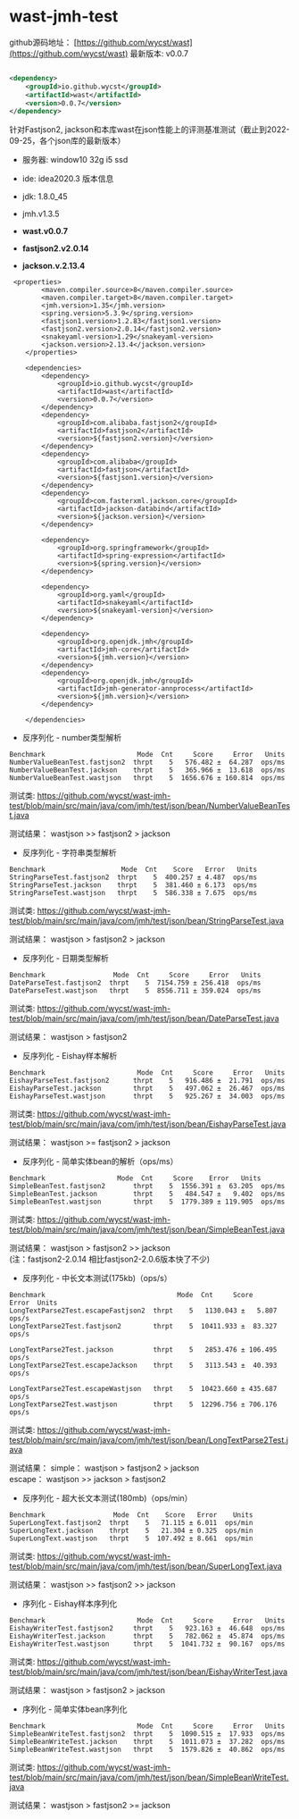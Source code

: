 # wast-jmh-test

github源码地址：
[https://github.com/wycst/wast](https://github.com/wycst/wast) 
最新版本: v0.0.7

```xml

<dependency>
    <groupId>io.github.wycst</groupId>
    <artifactId>wast</artifactId>
    <version>0.0.7</version>
</dependency>
```

针对Fastjson2, jackson和本库wast在json性能上的评测基准测试（截止到2022-09-25，各个json库的最新版本）

- 服务器: window10 32g i5 ssd
- ide: idea2020.3
版本信息

- jdk: 1.8.0_45
- jmh.v1.3.5
- **wast.v0.0.7**
- **fastjson2.v2.0.14**
- **jackson.v.2.13.4**

~~~
 <properties>
        <maven.compiler.source>8</maven.compiler.source>
        <maven.compiler.target>8</maven.compiler.target>
        <jmh.version>1.35</jmh.version>
        <spring.version>5.3.9</spring.version>
        <fastjson1.version>1.2.83</fastjson1.version>
        <fastjson2.version>2.0.14</fastjson2.version>
        <snakeyaml-version>1.29</snakeyaml-version>
        <jackson.version>2.13.4</jackson.version>
    </properties>

    <dependencies>
        <dependency>
            <groupId>io.github.wycst</groupId>
            <artifactId>wast</artifactId>
            <version>0.0.7</version>
        </dependency>
        <dependency>
            <groupId>com.alibaba.fastjson2</groupId>
            <artifactId>fastjson2</artifactId>
            <version>${fastjson2.version}</version>
        </dependency>
        <dependency>
            <groupId>com.alibaba</groupId>
            <artifactId>fastjson</artifactId>
            <version>${fastjson1.version}</version>
        </dependency>
        <dependency>
            <groupId>com.fasterxml.jackson.core</groupId>
            <artifactId>jackson-databind</artifactId>
            <version>${jackson.version}</version>
        </dependency>

        <dependency>
            <groupId>org.springframework</groupId>
            <artifactId>spring-expression</artifactId>
            <version>${spring.version}</version>
        </dependency>

        <dependency>
            <groupId>org.yaml</groupId>
            <artifactId>snakeyaml</artifactId>
            <version>${snakeyaml-version}</version>
        </dependency>

        <dependency>
            <groupId>org.openjdk.jmh</groupId>
            <artifactId>jmh-core</artifactId>
            <version>${jmh.version}</version>
        </dependency>
        <dependency>
            <groupId>org.openjdk.jmh</groupId>
            <artifactId>jmh-generator-annprocess</artifactId>
            <version>${jmh.version}</version>
        </dependency>

    </dependencies>
~~~

- 反序列化 - number类型解析
~~~
Benchmark                       Mode  Cnt     Score     Error   Units
NumberValueBeanTest.fastjson2  thrpt    5   576.482 ±  64.287  ops/ms
NumberValueBeanTest.jackson    thrpt    5   365.966 ±  13.618  ops/ms
NumberValueBeanTest.wastjson   thrpt    5  1656.676 ± 160.814  ops/ms
~~~
测试类: https://github.com/wycst/wast-jmh-test/blob/main/src/main/java/com/jmh/test/json/bean/NumberValueBeanTest.java

测试结果： wastjson >> fastjson2 > jackson <br>

- 反序列化 - 字符串类型解析
~~~
Benchmark                   Mode  Cnt    Score   Error   Units
StringParseTest.fastjson2  thrpt    5  400.257 ± 4.487  ops/ms
StringParseTest.jackson    thrpt    5  381.460 ± 6.173  ops/ms
StringParseTest.wastjson   thrpt    5  586.338 ± 7.675  ops/ms

~~~
测试类: https://github.com/wycst/wast-jmh-test/blob/main/src/main/java/com/jmh/test/json/bean/StringParseTest.java

测试结果： wastjson > fastjson2 > jackson <br>

- 反序列化 - 日期类型解析
~~~
Benchmark                 Mode  Cnt     Score     Error   Units
DateParseTest.fastjson2  thrpt    5  7154.759 ± 256.418  ops/ms
DateParseTest.wastjson   thrpt    5  8556.711 ± 359.024  ops/ms

~~~
测试类: https://github.com/wycst/wast-jmh-test/blob/main/src/main/java/com/jmh/test/json/bean/DateParseTest.java

测试结果： wastjson > fastjson2 <br>

- 反序列化 - Eishay样本解析
~~~
Benchmark                       Mode  Cnt     Score     Error   Units
EishayParseTest.fastjson2      thrpt    5   916.486 ±  21.791  ops/ms
EishayParseTest.jackson        thrpt    5   497.062 ±  26.467  ops/ms
EishayParseTest.wastjson       thrpt    5   925.267 ±  34.003  ops/ms
~~~
测试类: https://github.com/wycst/wast-jmh-test/blob/main/src/main/java/com/jmh/test/json/bean/EishayParseTest.java

测试结果： wastjson >= fastjson2 > jackson <br>

- 反序列化 - 简单实体bean的解析（ops/ms）

~~~
Benchmark                  Mode  Cnt     Score    Error   Units
SimpleBeanTest.fastjson2       thrpt    5  1556.391 ±  63.205  ops/ms
SimpleBeanTest.jackson         thrpt    5   484.547 ±   9.402  ops/ms
SimpleBeanTest.wastjson        thrpt    5  1779.389 ± 119.905  ops/ms
~~~

测试类: https://github.com/wycst/wast-jmh-test/blob/main/src/main/java/com/jmh/test/json/bean/SimpleBeanTest.java

测试结果： wastjson > fastjson2 >> jackson <br>
(注：fastjson2-2.0.14 相比fastjson2-2.0.6版本快了不少)

- 反序列化 - 中长文本测试(175kb)（ops/s）

~~~
Benchmark                                 Mode  Cnt     Score     Error  Units
LongTextParse2Test.escapeFastjson2  thrpt    5   1130.043 ±   5.807  ops/s
LongTextParse2Test.fastjson2        thrpt    5  10411.933 ±  83.327  ops/s

LongTextParse2Test.jackson          thrpt    5   2853.476 ± 106.495  ops/s
LongTextParse2Test.escapeJackson    thrpt    5   3113.543 ±  40.393  ops/s

LongTextParse2Test.escapeWastjson   thrpt    5  10423.660 ± 435.687  ops/s
LongTextParse2Test.wastjson         thrpt    5  12296.756 ± 706.176  ops/s
~~~

测试类: https://github.com/wycst/wast-jmh-test/blob/main/src/main/java/com/jmh/test/json/bean/LongTextParse2Test.java

测试结果： 
  simple： wastjson > fastjson2 > jackson  <br>
  escape： wastjson >> jackson > fastjson2  <br>


- 反序列化 - 超大长文本测试(180mb)（ops/min）

~~~
Benchmark                 Mode  Cnt    Score   Error    Units
SuperLongText.fastjson2  thrpt    5   71.115 ± 6.011  ops/min
SuperLongText.jackson    thrpt    5   21.304 ± 0.325  ops/min
SuperLongText.wastjson   thrpt    5  107.492 ± 8.661  ops/min
~~~

测试类: https://github.com/wycst/wast-jmh-test/blob/main/src/main/java/com/jmh/test/json/bean/SuperLongText.java

测试结果： wastjson >> fastjson2 >> jackson

- 序列化 - Eishay样本序列化

~~~
Benchmark                       Mode  Cnt     Score     Error   Units
EishayWriterTest.fastjson2     thrpt    5   923.163 ±  46.648  ops/ms
EishayWriterTest.jackson       thrpt    5   782.062 ±  45.874  ops/ms
EishayWriterTest.wastjson      thrpt    5  1041.732 ±  90.167  ops/ms
~~~

测试类: https://github.com/wycst/wast-jmh-test/blob/main/src/main/java/com/jmh/test/json/bean/EishayWriterTest.java

测试结果： wastjson > fastjson2 > jackson


- 序列化 - 简单实体bean序列化

~~~
Benchmark                       Mode  Cnt     Score     Error   Units
SimpleBeanWriteTest.fastjson2  thrpt    5  1090.515 ±  17.933  ops/ms
SimpleBeanWriteTest.jackson    thrpt    5  1011.073 ±  37.282  ops/ms
SimpleBeanWriteTest.wastjson   thrpt    5  1579.826 ±  40.862  ops/ms
~~~

测试类: https://github.com/wycst/wast-jmh-test/blob/main/src/main/java/com/jmh/test/json/bean/SimpleBeanWriteTest.java

测试结果： wastjson > fastjson2 >= jackson